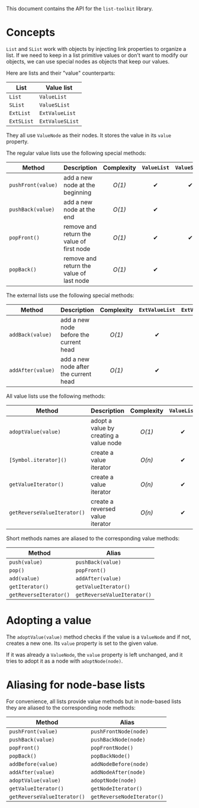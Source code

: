 This document contains the API for the `list-toolkit` library.

# Concepts

`List` and `SList` work with objects by injecting link properties to organize a list.
If we need to keep in a list primitive values or don't want to modify our objects, we can use
special nodes as objects that keep our values.

Here are lists and their "value" counterparts:

| List | Value list |
|------|------------|
| `List` | `ValueList` |
| `SList` | `ValueSList` |
| `ExtList` | `ExtValueList` |
| `ExtSList` | `ExtValueSList` |

They all use `ValueNode` as their nodes. It stores the value in its `value` property.

The regular value lists use the following special methods:

| Method | Description | Complexity | `ValueList` | `ValueSList` |
|--------|-------------|:----------:|:-----------:|:------------:|
| `pushFront(value)` | add a new node at the beginning | *O(1)* | ✔ | ✔ |
| `pushBack(value)` | add a new node at the end | *O(1)* | ✔ | |
| `popFront()` | remove and return the value of first node | *O(1)* | ✔ | ✔ |
| `popBack()` | remove and return the value of last node | *O(1)* | ✔ | |

The external lists use the following special methods:

| Method | Description | Complexity | `ExtValueList` | `ExtValueSList` |
|--------|-------------|:----------:|:--------------:|:---------------:|
| `addBack(value)` | add a new node before the current head | *O(1)* | ✔ | |
| `addAfter(value)` | add a new node after the current head | *O(1)* | ✔ | ✔ |

All value lists use the following methods:

| Method | Description | Complexity | `ValueList` | `ValueSList` | `ExtValueList` | `ExtValueSList` |
|--------|-------------|:----------:|:-----------:|:------------:|:--------------:|:---------------:|
| `adoptValue(value)` | adopt a value by creating a value node | *O(1)* | ✔ | ✔ | ✔ | ✔ |
| `[Symbol.iterator]()` | create a value iterator | *O(n)* | ✔ | ✔ | ✔ | ✔ |
| `getValueIterator()` | create a value iterator | *O(n)* | ✔ | ✔ | ✔ | ✔ |
| `getReverseValueIterator()` | create a reversed value iterator | *O(n)* | ✔ | | ✔ | |

Short methods names are aliased to the corresponding value methods:

| Method | Alias |
|--------|-------|
| `push(value)` | `pushBack(value)` |
| `pop()` | `popFront()` |
| `add(value)` | `addAfter(value)` |
| `getIterator()` | `getValueIterator()` |
| `getReverseIterator()` | `getReverseValueIterator()` |

# Adopting a value

The `adoptValue(value)` method checks if the value is a `ValueNode` and if not, creates a new one.
Its `value` property is set to the given value.

If it was already a `ValueNode`, the `value` property is left unchanged, and it tries to adopt it
as a node with `adoptNode(node)`.

# Aliasing for node-base lists

For convenience, all lists provide value methods but in node-based lists they are aliased to
the corresponding node methods:

| Method | Alias |
|--------|-------|
| `pushFront(value)` | `pushFrontNode(node)` |
| `pushBack(value)` | `pushBackNode(node)` |
| `popFront()` | `popFrontNode()` |
| `popBack()` | `popBackNode()` |
| `addBefore(value)` | `addNodeBefore(node)` |
| `addAfter(value)` | `addNodeAfter(node)` |
| `adoptValue(value)` | `adoptNode(node)` |
| `getValueIterator()` | `getNodeIterator()` |
| `getReverseValueIterator()` | `getReverseNodeIterator()` |
